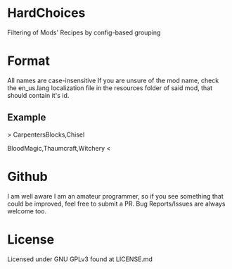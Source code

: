 HardChoices
==============

Filtering of Mods' Recipes by config-based grouping

Format
==============
All names are case-insensitive
If you are unsure of the mod name, check the en_us.lang localization file in the resources folder of said mod, that should contain it's id.

Example
--------------
\> CarpentersBlocks,Chisel

BloodMagic,Thaumcraft,Witchery <

Github
===========
I am well aware I am an amateur programmer, so if you see something that could be improved, feel free to submit a PR.
Bug Reports/Issues are always welcome too.


License
==============

Licensed under GNU GPLv3 found at LICENSE.md
